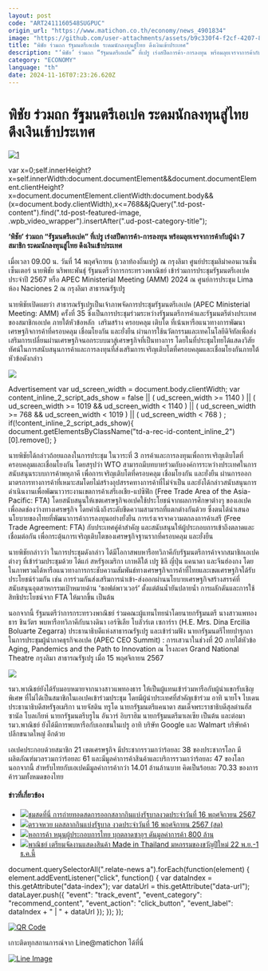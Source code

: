 ```yaml
---
layout: post
code: "ART2411160548SUGPUC"
origin_url: "https://www.matichon.co.th/economy/news_4901834"
image: "https://github.com/user-attachments/assets/b9c330f4-f2cf-4207-838a-ec18c9735c6c"
title: "พิชัย ร่วมถก รัฐมนตรีเอเปค ระดมนักลงทุนสู่ไทย ดึงเงินเข้าประเทศ"
description: "‘พิชัย’ ร่วมถก “รัฐมนตรีเอเปค” ที่เปรู เร่งสปีดการค้า-การลงทุน พร้อมลุยเจรจาการค้ากับผู้นำ 7 สมาชิก ระดมนักลงทุนสู่ไทย ดึงเงินเข้าประเทศ"
category: "ECONOMY"
language: "th"
date: 2024-11-16T07:23:26.620Z
---
```


# พิชัย ร่วมถก รัฐมนตรีเอเปค ระดมนักลงทุนสู่ไทย ดึงเงินเข้าประเทศ

[![](https://www.matichon.co.th/wp-content/uploads/2024/11/1-188.jpg "1")](https://www.matichon.co.th/wp-content/uploads/2024/11/1-188.jpg)

var x=0;self.innerHeight?x=self.innerWidth:document.documentElement&&document.documentElement.clientHeight?x=document.documentElement.clientWidth:document.body&&(x=document.body.clientWidth),x<=768&&jQuery(".td-post-content").find(".td-post-featured-image, .wpb\_video\_wrapper").insertAfter(".ud-post-category-title");

**‘พิชัย’ ร่วมถก “รัฐมนตรีเอเปค” ที่เปรู เร่งสปีดการค้า-การลงทุน พร้อมลุยเจรจาการค้ากับผู้นำ 7 สมาชิก ระดมนักลงทุนสู่ไทย ดึงเงินเข้าประเทศ**

เมื่อเวลา 09.00 น. วันที่ 14 พฤศจิกายน (เวลาท้องถิ่นเปรู) ณ กรุงลิมา ศูนย์ประชุมลิม่าคอนเวนชั่นเซ็นเตอร์ นายพิชัย นริพทะพันธุ์ รัฐมนตรีว่าการกระทรวงพาณิชย์ เข้าร่วมการประชุมรัฐมนตรีเอเปค ประจำปี 2567 หรือ APEC Ministerial Meeting (AMM) 2024 ณ ศูนย์การประชุม Lima ห้อง Naciones 2 ณ กรุงลิมา สาธารณรัฐเปรู

นายพิชัยเปิดเผยว่า สาธารณรัฐเปรูเป็นเจ้าภาพจัดการประชุมรัฐมนตรีเอเปค (APEC Ministerial Meeting: AMM) ครั้งที่ 35 ซึ่งเป็นการประชุมร่วมระหว่างรัฐมนตรีการค้าและรัฐมนตรีต่างประเทศของสมาชิกเอเปค ภายใต้หัวข้อหลัก  เสริมสร้าง ครอบคลุม เติบโต ที่เน้นหารือแนวทางการพัฒนาเศรษฐกิจการค้าที่ครอบคลุม เชื่อมโยงกัน และยั่งยืน ผ่านการใช้นวัตกรรมและเทคโนโลยีดิจิทัลเพื่อส่งเสริมการเปลี่ยนผ่านเศรษฐกิจนอกระบบมาสู่เศรษฐกิจที่เป็นทางการ โดยในที่ประชุมไทยได้แสดงวิสัยทัศน์ในการสนับสนุนการค้าและการลงทุนที่ส่งเสริมการเจริญเติบโตที่ครอบคลุมและเชื่อมโยงกันภายใต้หัวข้อดังกล่าว

![](https://www.matichon.co.th/wp-content/uploads/2024/11/S__16802646-scaled.jpg)

Advertisement var ud\_screen\_width = document.body.clientWidth; var content\_inline\_2\_script\_ads\_show = false || ( ud\_screen\_width >= 1140 ) || ( ud\_screen\_width >= 1019 && ud\_screen\_width < 1140 ) || ( ud\_screen\_width >= 768 && ud\_screen\_width < 1019 ) || ( ud\_screen\_width < 768 ) ; if(!content\_inline\_2\_script\_ads\_show){ document.getElementsByClassName("td-a-rec-id-content\_inline\_2")\[0\].remove(); }

นายพิชัยได้กล่าวถ้อยแถลงในการประชุม ในวาระที่ 3 การค้าและการลงทุนเพื่อการเจริญเติบโตที่ครอบคลุมและเชื่อมโยงกัน โดยสรุปว่า WTO สามารถมีบทบาทร่วมกับองค์การระหว่างประเทศในการสนับสนุนระบบการค้าพหุภาคี เพื่อการเจริญเติบโตที่ครอบคลุม เชื่อมโยงกัน และยั่งยืน ผ่านการออกมาตรการทางการค้าที่เหมาะสมโดยไม่สร้างอุปสรรคทางการค้าที่ไม่จำเป็น และยังได้กล่าวสนับสนุนการดำเนินงานเพื่อพัฒนาวาระงานเขตการค้าเสรีเอเชีย-แปซิฟิก (Free Trade Area of the Asia-Pacific: FTA) โดยสนับสนุนให้เขตเศรษฐกิจเอเปคใช้ประโยชน์จากผลการศึกษาต่างๆ ของเอเปคเพื่อลดช่องว่างทางเศรษฐกิจ โดยคำนึงถึงระดับขีดความสามารถที่แตกต่างกันด้วย ซึ่งตนได้นำเสนอนโยบายของไทยที่พัฒนาการค้าการลงทุนอย่างยั่งยืน การเร่งเจรจาความตกลงการค้าเสรี (Free Trade Agreement: FTA) กับประเทศคู่ค้าสำคัญ และสนับสนุนให้ผู้ประกอบการเข้าถึงตลาดและเชื่อมต่อกัน เพื่อกระตุ้นการเจริญเติบโตของเศรษฐกิจฐานรากที่ครอบคลุม และยั่งยืน

นายพิชัยกล่าวว่า ในการประชุมดังกล่าว ได้มีโอกาสพบหารือทวิภาคีกับรัฐมนตรีการค้าจากสมาชิกเอเปคต่างๆ ที่เข้าร่วมประชุมด้วย ได้แก่ สหรัฐอเมริกา เกาหลีใต้ เปรู ชิลี ญี่ปุ่น แคนาดา และจีนฮ่องกง โดยในภาพรวมได้หารือแนวทางการกระชับความสัมพันธ์ทางเศรษฐกิจการค้าที่ไทยและเขตเศรษฐกิจได้รับประโยชน์ร่วมกัน เช่น การร่วมกันส่งเสริมการนำเข้า-ส่งออกผ่านนโยบายเศรษฐกิจสร้างสรรค์ที่สนับสนุนอุตสาหกรรมเป้าหมายด้าน ‘ซอฟต์พาวเวอร์’ ตั้งแต่ต้นน้ำยันปลายน้ำ การผลักดันและการใช้สิทธิประโยชน์จาก FTA ให้มากขึ้น เป็นต้น

นอกจากนี้ รัฐมนตรีว่าการกระทรวงพาณิชย์ ร่วมคณะผู้แทนไทยนำโดยนายกรัฐมนตรี นางสาวแพทองธาร ชินวัตร พบหารือทวิภาคีกับนางดินา เอร์ซิเลีย โบลัวร์เต เซการ์รา (H.E. Mrs. Dina Ercilia Boluarte Zegarra) ประธานาธิบดีแห่งสาธารณรัฐเปรู และเข้าร่วมฟัง นายกรัฐมนตรีไทยปาฐกถาในการประชุมผู้นำภาคธุรกิจเอเปค (APEC CEO Summit) : การเสวนาในช่วงที่ 20 ภายใต้หัวข้อ Aging, Pandemics and the Path to Innovation ณ โรงละคร Grand National Theatre กรุงลิมา สาธารณรัฐเปรู เมื่อ 15 พฤศจิกายน 2567

![](https://www.matichon.co.th/wp-content/uploads/2024/11/S__16802642-768x1024.jpg)

รมว.พาณิชย์ยังได้รับมอบหมายจากนางสาวแพทองธาร ให้เป็นผู้แทนเข้าร่วมหารือกับผู้นำแขกรับเชิญพิเศษ ที่ไม่ได้เป็นสมาชิกในเอเปคเข้าร่วมประชุม โดยมีผู้นำประเทศที่สำคัญเข้าร่วม อาทิ นายโจ ไบเดน ประธานาธิบดีสหรัฐอเมริกา นายจัสติน ทรูโด นายกรัฐมนตรีแคนาดา สมเด็จพระราชาธิบดีสุลต่านฮัสซานัล โบลเกียห์ นายกรัฐมนตรีบรูไน อันวาร์ อิบราฮิม นายกรัฐมนตรีมาเลเซีย เป็นต้น และต่อมา รมว.พาณิชย์ ยังได้มีการพบหารือกับเอกชนในเปรู อาทิ บริษัท Google และ Walmart บริษัทค้าปลีกขนาดใหญ่ อีกด้วย

เอเปคประกอบด้วยสมาชิก 21 เขตเศรษฐกิจ มีประชากรรวมกว่าร้อยละ 38 ของประชากรโลก มีผลิตภัณฑ์มวลรวมกว่าร้อยละ 61 และมีมูลค่าการค้าสินค้าและบริการรวมกว่าร้อยละ 47 ของโลกนอกจากนี้ สำหรับไทยกับเอเปคมีมูลค่าการค้ากว่า 14.01 ล้านล้านบาท คิดเป็นร้อยละ 70.33 ของการค้ารวมทั้งหมดของไทย

#### ข่าวที่เกี่ยวข้อง

*   [![](https://www.matichon.co.th/wp-content/uploads/2024/11/ปกถ่ายสดหวย-728-16พ.ย.jpg)ชมสดที่นี่ การถ่ายทอดสดการออกสลากกินแบ่งรัฐบาลงวดประจำวันที่ 16 พฤศจิกายน 2567](https://www.matichon.co.th/economy/news_4902039)
*   [![](https://www.matichon.co.th/wp-content/uploads/2024/11/144444.jpg)ตรวจหวย ผลสลากกินแบ่งรัฐบาล งวดประจำวันที่ 16 พฤศจิกายน 2567 (สด)](https://www.matichon.co.th/economy/news_4901470)
*   [![](https://www.matichon.co.th/wp-content/uploads/2024/11/saau1.jpg)หอการค้า หนุนผู้ประกอบการไทย บุกตลาดซาอุฯ ดันมูลค่าการค้า 800 ล้าน](https://www.matichon.co.th/economy/news_4901964)
*   [![](https://www.matichon.co.th/wp-content/uploads/2024/11/22-119.jpg)พาณิชย์ เตรียมจัดงานแสดงสินค้า Made in Thailand มหกรรมของขวัญปีใหม่ 22 พ.ย.-1 ธ.ค.นี้](https://www.matichon.co.th/economy/news_4901913)

document.querySelectorAll(".relate-news a").forEach(function(element) { element.addEventListener("click", function() { var dataIndex = this.getAttribute("data-index"); var dataUrl = this.getAttribute("data-url"); dataLayer.push({ "event": "track\_event", "event\_category": "recommend\_content", "event\_action": "click\_button", "event\_label": dataIndex + " | " + dataUrl }); }); });

[![QR Code](https://www.matichon.co.th/wp-content/uploads/2023/07/wob1371z.jpg)](https://lin.ee/ht0nDxX)

เกาะติดทุกสถานการณ์จาก Line@matichon ได้ที่นี่

[![Line Image](https://www.matichon.co.th/wp-content/uploads/2023/07/th.png)](https://lin.ee/ht0nDxX)
